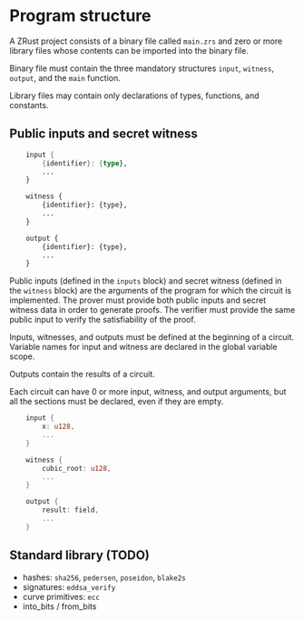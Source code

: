# Program structure

A ZRust project consists of a binary file called `main.zrs` and zero or more
library files whose contents can be imported into the binary file.

Binary file must contain the three mandatory structures
`input`, `witness`, `output`, and the `main` function.

Library files may contain only declarations of types, functions, and constants.

## Public inputs and secret witness

```rust
    input {
        {identifier}: {type},
        ...
    }

    witness {
        {identifier}: {type},
        ...
    }

    output {
        {identifier}: {type},
        ...
    }
```

Public inputs (defined in the `inputs` block) and secret witness (defined in the
`witness` block) are the arguments of the program for which the circuit is
implemented. The prover must provide both public inputs and secret witness data
in order to generate proofs. The verifier must provide the same public input
to verify the satisfiability of the proof.

Inputs, witnesses, and outputs must be defined at the beginning of a circuit.
Variable names for input and witness are declared in the global variable scope.

Outputs contain the results of a circuit.

Each circuit can have 0 or more input, witness, and output arguments, but all
the sections must be declared, even if they are empty.

```rust
    input {
        x: u128,
        ...
    }

    witness {
        cubic_root: u128,
        ...
    }

    output {
        result: field,
        ...
    }
```

## Standard library (TODO)

- hashes: `sha256`, `pedersen`, `poseidon`, `blake2s`
- signatures: `eddsa_verify`
- curve primitives: `ecc`
- into_bits / from_bits
